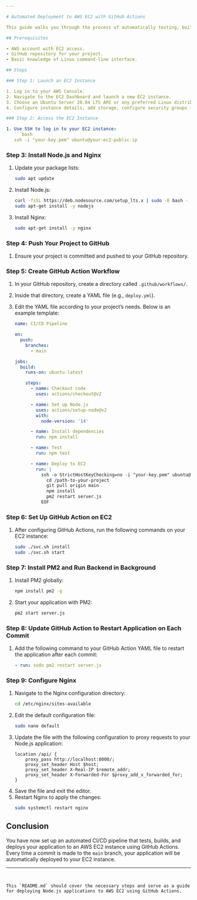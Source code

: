```yaml
---

# Automated Deployment to AWS EC2 with GitHub Actions

This guide walks you through the process of automatically testing, building, and deploying a Node.js application to an AWS EC2 instance using GitHub Actions. 

## Prerequisites

- AWS account with EC2 access.
- GitHub repository for your project.
- Basic knowledge of Linux command-line interface.

## Steps

### Step 1: Launch an EC2 Instance

1. Log in to your AWS Console.
2. Navigate to the EC2 Dashboard and launch a new EC2 instance.
3. Choose an Ubuntu Server 20.04 LTS AMI or any preferred Linux distribution.
4. Configure instance details, add storage, configure security groups (allow HTTP, HTTPS, and SSH), and launch the instance.

### Step 2: Access the EC2 Instance

1. Use SSH to log in to your EC2 instance:
   ```bash
   ssh -i "your-key.pem" ubuntu@your-ec2-public-ip
   ```

### Step 3: Install Node.js and Nginx

1. Update your package lists:
   ```bash
   sudo apt update
   ```
2. Install Node.js:
   ```bash
   curl -fsSL https://deb.nodesource.com/setup_lts.x | sudo -E bash -
   sudo apt-get install -y nodejs
   ```
3. Install Nginx:
   ```bash
   sudo apt-get install -y nginx
   ```

### Step 4: Push Your Project to GitHub

1. Ensure your project is committed and pushed to your GitHub repository.

### Step 5: Create GitHub Action Workflow

1. In your GitHub repository, create a directory called `.github/workflows/`.
2. Inside that directory, create a YAML file (e.g., `deploy.yml`).
3. Edit the YAML file according to your project’s needs. Below is an example template:

   ```yaml
   name: CI/CD Pipeline

   on:
     push:
       branches:
         - main

   jobs:
     build:
       runs-on: ubuntu-latest

       steps:
         - name: Checkout code
           uses: actions/checkout@v2

         - name: Set up Node.js
           uses: actions/setup-node@v2
           with:
             node-version: '14'

         - name: Install dependencies
           run: npm install

         - name: Test
           run: npm test

         - name: Deploy to EC2
           run: |
             ssh -o StrictHostKeyChecking=no -i "your-key.pem" ubuntu@your-ec2-public-ip << 'EOF'
               cd /path-to-your-project
               git pull origin main
               npm install
               pm2 restart server.js
             EOF
   ```

### Step 6: Set Up GitHub Action on EC2

1. After configuring GitHub Actions, run the following commands on your EC2 instance:
   ```bash
   sudo ./svc.sh install
   sudo ./svc.sh start
   ```

### Step 7: Install PM2 and Run Backend in Background

1. Install PM2 globally:
   ```bash
   npm install pm2 -g
   ```
2. Start your application with PM2:
   ```bash
   pm2 start server.js
   ```

### Step 8: Update GitHub Action to Restart Application on Each Commit

1. Add the following command to your GitHub Action YAML file to restart the application after each commit:
   ```yaml
   - run: sudo pm2 restart server.js
   ```

### Step 9: Configure Nginx

1. Navigate to the Nginx configuration directory:
   ```bash
   cd /etc/nginx/sites-available
   ```
2. Edit the default configuration file:
   ```bash
   sudo nano default
   ```
3. Update the file with the following configuration to proxy requests to your Node.js application:
   ```nginx
   location /api/ {
       proxy_pass http://localhost:8000/;
       proxy_set_header Host $host;
       proxy_set_header X-Real-IP $remote_addr;
       proxy_set_header X-Forwarded-For $proxy_add_x_forwarded_for;
   }
   ```
4. Save the file and exit the editor.
5. Restart Nginx to apply the changes:
   ```bash
   sudo systemctl restart nginx
   ```

## Conclusion

You have now set up an automated CI/CD pipeline that tests, builds, and deploys your application to an AWS EC2 instance using GitHub Actions. Every time a commit is made to the `main` branch, your application will be automatically deployed to your EC2 instance.

---
```


This `README.md` should cover the necessary steps and serve as a guide for deploying Node.js applications to AWS EC2 using GitHub Actions.

